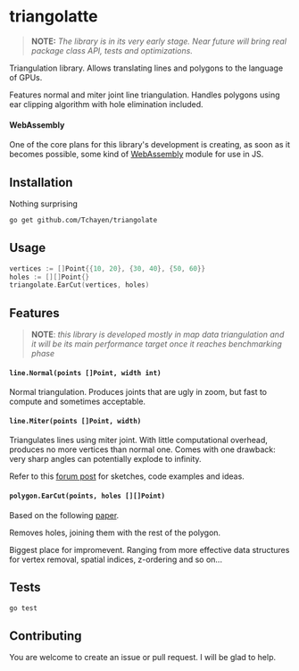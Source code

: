 # triangolatte

> **NOTE:** _The library is in its very early stage. Near future will bring real package class API, tests and optimizations._

Triangulation library. Allows translating lines and polygons to the language of GPUs.

Features normal and miter joint line triangulation. Handles polygons using ear clipping algorithm with hole elimination included.

#### WebAssembly

One of the core plans for this library's development is creating, as soon as it becomes possible, some kind of [WebAssembly](https://webassembly.org/) module for use in JS.

## Installation

Nothing surprising
```bash
go get github.com/Tchayen/triangolate
```

## Usage

```go
vertices := []Point{{10, 20}, {30, 40}, {50, 60}}
holes := [][]Point{}
triangolate.EarCut(vertices, holes)
```

## Features

> **NOTE**: _this library is developed mostly in map data triangulation and it will be its main performance target once it reaches benchmarking phase_

#### `line.Normal(points []Point, width int)`
Normal triangulation. Produces joints that are ugly in zoom, but fast to compute and sometimes acceptable.

#### `line.Miter(points []Point, width)`

Triangulates lines using miter joint. With little computational overhead, produces no more vertices than normal one. Comes with one drawback: very sharp angles can potentially explode to infinity.

Refer to this [forum post](https://forum.libcinder.org/topic/smooth-thick-lines-using-geometry-shader) for sketches, code examples and ideas.

#### `polygon.EarCut(points, holes [][]Point)`

Based on the following [paper](https://www.geometrictools.com/Documentation/TriangulationByEarClipping.pdf).

Removes holes, joining them with the rest of the polygon.

Biggest place for impromevent. Ranging from more effective data structures for vertex removal, spatial indices, z-ordering and so on...

## Tests

```bash
go test
```

## Contributing

You are welcome to create an issue or pull request. I will be glad to help.
